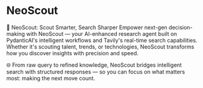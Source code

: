 # NeoScout

🚀 NeoScout: Scout Smarter, Search Sharper Empower next-gen decision-making with NeoScout — your AI-enhanced research agent built on PydanticAI's intelligent workflows and Tavily's real-time search capabilities. Whether it's scouting talent, trends, or technologies, NeoScout transforms how you discover insights with precision and speed.

🌐 From raw query to refined knowledge, NeoScout bridges intelligent search with structured responses — so you can focus on what matters most: making the next move count.
